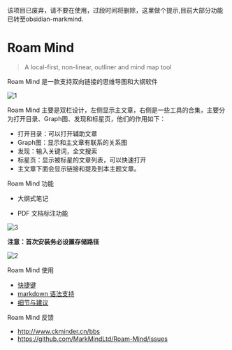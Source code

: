 该项目已废弃，请不要在使用，过段时间将删除，这里做个提示,目前大部分功能已转至obsidian-markmind.


# Roam Mind

> A local-first, non-linear, outliner and mind map tool

Roam Mind 是一款支持双向链接的思维导图和大纲软件

![1](https://user-images.githubusercontent.com/18719494/117800219-7d72c480-b285-11eb-8b9e-32b94a729c22.png)


Roam Mind 主要是双栏设计，左侧显示主文章，右侧是一些工具的合集，主要分为打开目录、Graph图、发现和标星页，他们的作用如下：

- 打开目录：可以打开辅助文章
- Graph图：显示和主文章有联系的关系图
- 发现：输入关键词，全文搜索
- 标星页：显示被标星的文章列表，可以快速打开
- 主文章下面会显示链接和提及到本主题文章。

Roam Mind 功能

- 大纲式笔记

- PDF 文档标注功能

![3](https://user-images.githubusercontent.com/18719494/119229212-71221d80-bb49-11eb-842a-bc2888114692.png)

**注意：首次安装务必设置存储路径**

![2](https://user-images.githubusercontent.com/18719494/117800394-adba6300-b285-11eb-9480-78f2d58700b4.png)

Roam Mind 使用
- [快捷键](https://github.com/MarkMindLtd/Roam-Mind/blob/main/%E5%BF%AB%E6%8D%B7%E9%94%AE.md) 
- [markdown 语法支持](https://github.com/MarkMindLtd/Roam-Mind/blob/main/markdown%20%E8%AF%AD%E6%B3%95.md) 
- [细节与建议](https://github.com/MarkMindLtd/Roam-Mind/blob/main/%E7%BB%86%E8%8A%82%E4%B8%8E%E5%BB%BA%E8%AE%AE.md) 

Roam Mind 反馈

- http://www.ckminder.cn/bbs
- https://github.com/MarkMindLtd/Roam-Mind/issues


